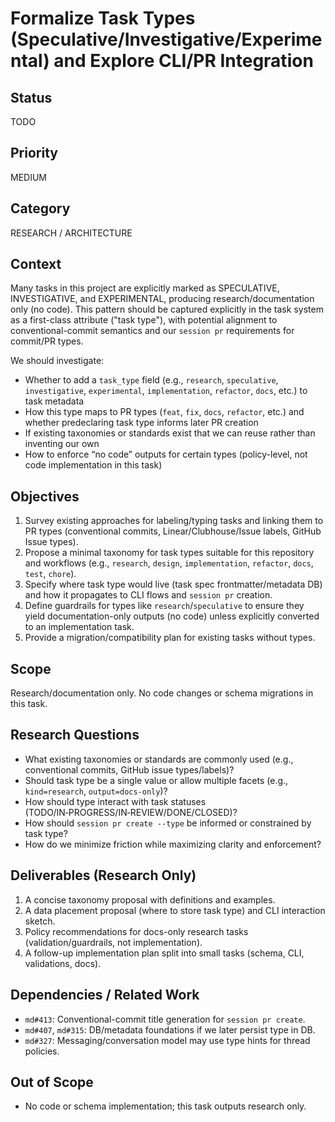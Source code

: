 # Formalize Task Types (Speculative/Investigative/Experimental) and Explore CLI/PR Integration

## Status

TODO

## Priority

MEDIUM

## Category

RESEARCH / ARCHITECTURE

## Context

Many tasks in this project are explicitly marked as SPECULATIVE, INVESTIGATIVE, and EXPERIMENTAL, producing research/documentation only (no code). This pattern should be captured explicitly in the task system as a first-class attribute ("task type"), with potential alignment to conventional-commit semantics and our `session pr` requirements for commit/PR types.

We should investigate:

- Whether to add a `task_type` field (e.g., `research`, `speculative`, `investigative`, `experimental`, `implementation`, `refactor`, `docs`, etc.) to task metadata
- How this type maps to PR types (`feat`, `fix`, `docs`, `refactor`, etc.) and whether predeclaring task type informs later PR creation
- If existing taxonomies or standards exist that we can reuse rather than inventing our own
- How to enforce “no code” outputs for certain types (policy-level, not code implementation in this task)

## Objectives

1. Survey existing approaches for labeling/typing tasks and linking them to PR types (conventional commits, Linear/Clubhouse/Issue labels, GitHub Issue types).
2. Propose a minimal taxonomy for task types suitable for this repository and workflows (e.g., `research`, `design`, `implementation`, `refactor`, `docs`, `test`, `chore`).
3. Specify where task type would live (task spec frontmatter/metadata DB) and how it propagates to CLI flows and `session pr` creation.
4. Define guardrails for types like `research`/`speculative` to ensure they yield documentation-only outputs (no code) unless explicitly converted to an implementation task.
5. Provide a migration/compatibility plan for existing tasks without types.

## Scope

Research/documentation only. No code changes or schema migrations in this task.

## Research Questions

- What existing taxonomies or standards are commonly used (e.g., conventional commits, GitHub issue types/labels)?
- Should task type be a single value or allow multiple facets (e.g., `kind=research`, `output=docs-only`)?
- How should type interact with task statuses (TODO/IN‑PROGRESS/IN‑REVIEW/DONE/CLOSED)?
- How should `session pr create --type` be informed or constrained by task type?
- How do we minimize friction while maximizing clarity and enforcement?

## Deliverables (Research Only)

1. A concise taxonomy proposal with definitions and examples.
2. A data placement proposal (where to store task type) and CLI interaction sketch.
3. Policy recommendations for docs-only research tasks (validation/guardrails, not implementation).
4. A follow-up implementation plan split into small tasks (schema, CLI, validations, docs).

## Dependencies / Related Work

- `md#413`: Conventional-commit title generation for `session pr create`.
- `md#407`, `md#315`: DB/metadata foundations if we later persist type in DB.
- `md#327`: Messaging/conversation model may use type hints for thread policies.

## Out of Scope

- No code or schema implementation; this task outputs research only.
